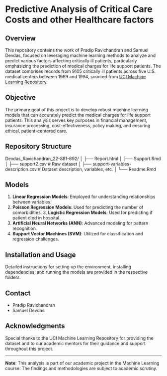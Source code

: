 # Predictive Analysis of Critical Care Costs and other Healthcare factors

## Overview

This repository contains the work of Pradip Ravichandran and Samuel Devdas, focused on leveraging machine learning methods to analyze and predict various factors affecting critically ill patients, particularly emphasizing the prediction of medical charges for life support patients. The dataset comprises records from 9105 critically ill patients across five U.S. medical centers between 1989 and 1994, sourced from [UCI Machine Learning Repository](https://archive.ics.uci.edu/dataset/880/support2).

## Objective

The primary goal of this project is to develop robust machine learning models that can accurately predict the medical charges for life support patients. This analysis serves key purposes in financial management, insurance processing, cost-effectiveness, policy making, and ensuring ethical, patient-centered care.

## Repository Structure

Devdas_Ravichandran_22-881-692/
│
├── Report.html
│
├── Support.Rmd
│
├── support2.csv                # Raw dataset
│
├── support-variables-description.csv    # Dataset description, variables, etc.
│
└── Readme.Rmd


## Models

1. **Linear Regression Models**: Employed for understanding relationships between variables.
2. **Poisson Regression Models**: Used for predicting the number of comorbidities.
3, **Logistic Regression Models**: Used for predicting if patient died in hospital.
4. **Artificial Neural Networks (ANN)**: Advanced modeling for pattern recognition.
5. **Support Vector Machines (SVM)**: Utilized for classification and regression challenges.

## Installation and Usage

Detailed instructions for setting up the environment, installing dependencies, and running the models are provided in the respective folders.

## Contact

- Pradip Ravichandran 
- Samuel Devdas

## Acknowledgments

Special thanks to the UCI Machine Learning Repository for providing the dataset and to our academic mentors for their guidance and support throughout this project.

---

**Note**: This analysis is part of our academic project in the Machine Learning course. The findings and methodologies are subject to academic scrutiny.
